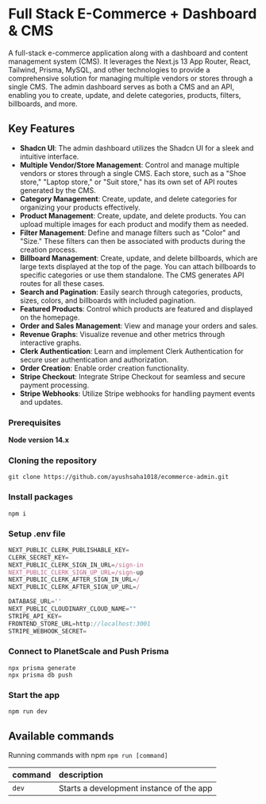 # Full Stack E-Commerce + Dashboard & CMS

A full-stack e-commerce application along with a dashboard and content management system (CMS). It leverages the Next.js 13 App Router, React, Tailwind, Prisma, MySQL, and other technologies to provide a comprehensive solution for managing multiple vendors or stores through a single CMS. The admin dashboard serves as both a CMS and an API, enabling you to create, update, and delete categories, products, filters, billboards, and more.

## Key Features

- **Shadcn UI**: The admin dashboard utilizes the Shadcn UI for a sleek and intuitive interface.
- **Multiple Vendor/Store Management**: Control and manage multiple vendors or stores through a single CMS. Each store, such as a "Shoe store," "Laptop store," or "Suit store," has its own set of API routes generated by the CMS.
- **Category Management**: Create, update, and delete categories for organizing your products effectively.
- **Product Management**: Create, update, and delete products. You can upload multiple images for each product and modify them as needed.
- **Filter Management**: Define and manage filters such as "Color" and "Size." These filters can then be associated with products during the creation process.
- **Billboard Management**: Create, update, and delete billboards, which are large texts displayed at the top of the page. You can attach billboards to specific categories or use them standalone. The CMS generates API routes for all these cases.
- **Search and Pagination**: Easily search through categories, products, sizes, colors, and billboards with included pagination.
- **Featured Products**: Control which products are featured and displayed on the homepage.
- **Order and Sales Management**: View and manage your orders and sales.
- **Revenue Graphs**: Visualize revenue and other metrics through interactive graphs.
- **Clerk Authentication**: Learn and implement Clerk Authentication for secure user authentication and authorization.
- **Order Creation**: Enable order creation functionality.
- **Stripe Checkout**: Integrate Stripe Checkout for seamless and secure payment processing.
- **Stripe Webhooks**: Utilize Stripe webhooks for handling payment events and updates.

### Prerequisites

**Node version 14.x**

### Cloning the repository

```shell
git clone https://github.com/ayushsaha1018/ecommerce-admin.git
```

### Install packages

```shell
npm i
```

### Setup .env file


```js
NEXT_PUBLIC_CLERK_PUBLISHABLE_KEY=
CLERK_SECRET_KEY=
NEXT_PUBLIC_CLERK_SIGN_IN_URL=/sign-in
NEXT_PUBLIC_CLERK_SIGN_UP_URL=/sign-up
NEXT_PUBLIC_CLERK_AFTER_SIGN_IN_URL=/
NEXT_PUBLIC_CLERK_AFTER_SIGN_UP_URL=/

DATABASE_URL=''
NEXT_PUBLIC_CLOUDINARY_CLOUD_NAME=""
STRIPE_API_KEY=
FRONTEND_STORE_URL=http://localhost:3001
STRIPE_WEBHOOK_SECRET=
```

### Connect to PlanetScale and Push Prisma
```shell
npx prisma generate
npx prisma db push
```


### Start the app

```shell
npm run dev
```

## Available commands

Running commands with npm `npm run [command]`

| command         | description                              |
| :-------------- | :--------------------------------------- |
| `dev`           | Starts a development instance of the app |
